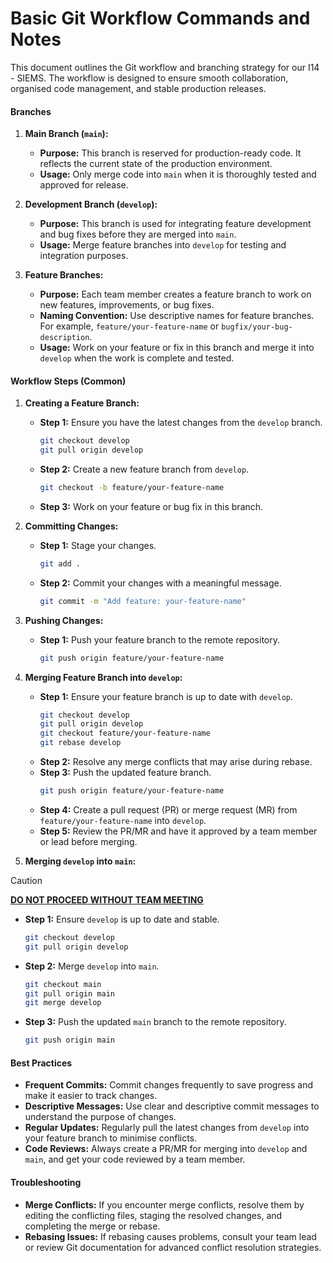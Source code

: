 # Basic Git Workflow Commands and Notes

This document outlines the Git workflow and branching strategy for our I14 - SIEMS. The workflow is designed to ensure smooth collaboration, organised code management, and stable production releases.
#### Branches

1. **Main Branch (`main`):**
   - **Purpose:** This branch is reserved for production-ready code. It reflects the current state of the production environment.
   - **Usage:** Only merge code into `main` when it is thoroughly tested and approved for release.

2. **Development Branch (`develop`):**
   - **Purpose:** This branch is used for integrating feature development and bug fixes before they are merged into `main`.
   - **Usage:** Merge feature branches into `develop` for testing and integration purposes.

3. **Feature Branches:**
   - **Purpose:** Each team member creates a feature branch to work on new features, improvements, or bug fixes.
   - **Naming Convention:** Use descriptive names for feature branches. For example, `feature/your-feature-name` or `bugfix/your-bug-description`.
   - **Usage:** Work on your feature or fix in this branch and merge it into `develop` when the work is complete and tested.

#### Workflow Steps (Common)

1. **Creating a Feature Branch:**
   - **Step 1:** Ensure you have the latest changes from the `develop` branch.
     ```bash
     git checkout develop
     git pull origin develop
     ```
   - **Step 2:** Create a new feature branch from `develop`.
     ```bash
     git checkout -b feature/your-feature-name
     ```
   - **Step 3:** Work on your feature or bug fix in this branch.

2. **Committing Changes:**
   - **Step 1:** Stage your changes.
     ```bash
     git add .
     ```
   - **Step 2:** Commit your changes with a meaningful message.
     ```bash
     git commit -m "Add feature: your-feature-name"
     ```

3. **Pushing Changes:**
   - **Step 1:** Push your feature branch to the remote repository.
     ```bash
     git push origin feature/your-feature-name
     ```

4. **Merging Feature Branch into `develop`:**
   - **Step 1:** Ensure your feature branch is up to date with `develop`.
     ```bash
     git checkout develop
     git pull origin develop
     git checkout feature/your-feature-name
     git rebase develop
     ```
   - **Step 2:** Resolve any merge conflicts that may arise during rebase.
   - **Step 3:** Push the updated feature branch.
     ```bash
     git push origin feature/your-feature-name
     ```
   - **Step 4:** Create a pull request (PR) or merge request (MR) from `feature/your-feature-name` into `develop`.
   - **Step 5:** Review the PR/MR and have it approved by a team member or lead before merging.

5. **Merging `develop` into `main`:**  
> [!CAUTION]
> <ins>**DO NOT PROCEED WITHOUT TEAM MEETING**</ins>

   - **Step 1:** Ensure `develop` is up to date and stable.
     ```bash
     git checkout develop
     git pull origin develop
     ```
   - **Step 2:** Merge `develop` into `main`.
     ```bash
     git checkout main
     git pull origin main
     git merge develop
     ```
   - **Step 3:** Push the updated `main` branch to the remote repository.
     ```bash
     git push origin main
     ```

#### Best Practices

- **Frequent Commits:** Commit changes frequently to save progress and make it easier to track changes.
- **Descriptive Messages:** Use clear and descriptive commit messages to understand the purpose of changes.
- **Regular Updates:** Regularly pull the latest changes from `develop` into your feature branch to minimise conflicts.
- **Code Reviews:** Always create a PR/MR for merging into `develop` and `main`, and get your code reviewed by a team member.

#### Troubleshooting

- **Merge Conflicts:** If you encounter merge conflicts, resolve them by editing the conflicting files, staging the resolved changes, and completing the merge or rebase.
- **Rebasing Issues:** If rebasing causes problems, consult your team lead or review Git documentation for advanced conflict resolution strategies.